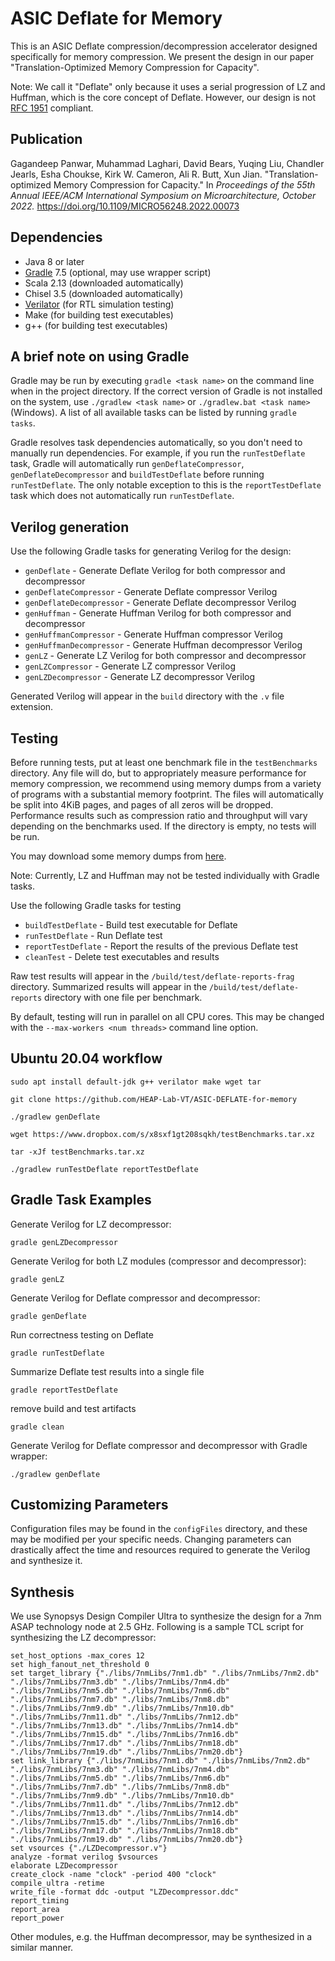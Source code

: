 # ASIC Deflate for Memory

This is an ASIC Deflate compression/decompression accelerator designed
specifically for memory compression. We present the design in our paper
"Translation-Optimized Memory Compression for Capacity".

Note: We call it "Deflate" only because it uses a serial progression of LZ and
Huffman, which is the core concept of Deflate. However, our design is not
[RFC 1951](https://datatracker.ietf.org/doc/html/rfc1951) compliant.

## Publication
Gagandeep Panwar, Muhammad Laghari, David Bears, Yuqing Liu, Chandler Jearls,
Esha Choukse, Kirk W. Cameron, Ali R. Butt, Xun Jian. "Translation-optimized
Memory Compression for Capacity." In *Proceedings of the 55th Annual IEEE/ACM
International Symposium on Microarchitecture, October 2022.* https://doi.org/10.1109/MICRO56248.2022.00073

## Dependencies
- Java 8 or later
- [Gradle](https://gradle.org/install/) 7.5 (optional, may use wrapper script)
- Scala 2.13 (downloaded automatically)
- Chisel 3.5 (downloaded automatically)
- [Verilator](https://verilator.org/guide/latest/install.html)
  (for RTL simulation testing)
- Make (for building test executables)
- g++ (for building test executables)

## A brief note on using Gradle

Gradle may be run by executing `gradle <task name>` on the command line when in
the project directory. If the correct version of Gradle is not installed on the
system, use `./gradlew <task name>` or `./gradlew.bat <task name>` (Windows). A
list of all available tasks can be listed by running `gradle tasks`.

Gradle resolves task dependencies automatically, so you don't need to manually
run dependencies. For example, if you run the `runTestDeflate` task, Gradle will
automatically run `genDeflateCompressor`, `genDeflateDecompressor` and
`buildTestDeflate` before running `runTestDeflate`. The only notable exception
to this is the `reportTestDeflate` task which does not automatically run
`runTestDeflate`.

## Verilog generation

Use the following Gradle tasks for generating Verilog for the design:
- `genDeflate` - Generate Deflate Verilog for both compressor and decompressor
- `genDeflateCompressor` - Generate Deflate compressor Verilog
- `genDeflateDecompressor` - Generate Deflate decompressor Verilog
- `genHuffman` - Generate Huffman Verilog for both compressor and decompressor
- `genHuffmanCompressor` - Generate Huffman compressor Verilog
- `genHuffmanDecompressor` - Generate Huffman decompressor Verilog
- `genLZ` - Generate LZ Verilog for both compressor and decompressor
- `genLZCompressor` - Generate LZ compressor Verilog
- `genLZDecompressor` - Generate LZ decompressor Verilog

Generated Verilog will appear in the `build` directory with the `.v` file
extension.

## Testing

Before running tests, put at least one benchmark file in the `testBenchmarks`
directory. Any file will do, but to appropriately measure performance for memory
compression, we recommend using memory dumps from a variety of programs with a
substantial memory footprint. The files will automatically be split into 4KiB
pages, and pages of all zeros will be dropped. Performance results such as
compression ratio and throughput will vary depending on the benchmarks used. If
the directory is empty, no tests will be run.

You may download some memory dumps from
[here](https://www.dropbox.com/s/x8sxf1gt208sqkh/testBenchmarks.tar.xz?dl=0).

Note: Currently, LZ and Huffman may not be tested individually with Gradle
tasks.

Use the following Gradle tasks for testing
- `buildTestDeflate` - Build test executable for Deflate
- `runTestDeflate` - Run Deflate test
- `reportTestDeflate` - Report the results of the previous Deflate test
- `cleanTest` - Delete test executables and results

Raw test results will appear in the `/build/test/deflate-reports-frag`
directory. Summarized results will appear in the `/build/test/deflate-reports`
directory with one file per benchmark.

By default, testing will run in parallel on all CPU cores. This may be changed
with the `--max-workers <num threads>` command line option.

## Ubuntu 20.04 workflow
`sudo apt install default-jdk g++ verilator make wget tar`

`git clone https://github.com/HEAP-Lab-VT/ASIC-DEFLATE-for-memory`

`./gradlew genDeflate`

`wget https://www.dropbox.com/s/x8sxf1gt208sqkh/testBenchmarks.tar.xz`

`tar -xJf testBenchmarks.tar.xz`

`./gradlew runTestDeflate reportTestDeflate`

## Gradle Task Examples

Generate Verilog for LZ decompressor:
```
gradle genLZDecompressor
```

Generate Verilog for both LZ modules (compressor and decompressor):
```
gradle genLZ
```

Generate Verilog for Deflate compressor and decompressor:
```
gradle genDeflate
```

Run correctness testing on Deflate
```
gradle runTestDeflate
```

Summarize Deflate test results into a single file
```
gradle reportTestDeflate
```

remove build and test artifacts
```
gradle clean
```

Generate Verilog for Deflate compressor and decompressor with Gradle wrapper:
```
./gradlew genDeflate
```

## Customizing Parameters

Configuration files may be found in the `configFiles` directory, and these may
be modified per your specific needs. Changing parameters can drastically affect
the time and resources required to generate the Verilog and synthesize it.

## Synthesis

We use Synopsys Design Compiler Ultra to synthesize the design for a 7nm ASAP
technology node at 2.5 GHz. Following is a sample TCL script for synthesizing
the LZ decompressor:

```
set_host_options -max_cores 12
set high_fanout_net_threshold 0
set target_library {"./libs/7nmLibs/7nm1.db" "./libs/7nmLibs/7nm2.db" "./libs/7nmLibs/7nm3.db" "./libs/7nmLibs/7nm4.db" "./libs/7nmLibs/7nm5.db" "./libs/7nmLibs/7nm6.db" "./libs/7nmLibs/7nm7.db" "./libs/7nmLibs/7nm8.db" "./libs/7nmLibs/7nm9.db" "./libs/7nmLibs/7nm10.db" "./libs/7nmLibs/7nm11.db" "./libs/7nmLibs/7nm12.db" "./libs/7nmLibs/7nm13.db" "./libs/7nmLibs/7nm14.db" "./libs/7nmLibs/7nm15.db" "./libs/7nmLibs/7nm16.db" "./libs/7nmLibs/7nm17.db" "./libs/7nmLibs/7nm18.db" "./libs/7nmLibs/7nm19.db" "./libs/7nmLibs/7nm20.db"}
set link_library {"./libs/7nmLibs/7nm1.db" "./libs/7nmLibs/7nm2.db" "./libs/7nmLibs/7nm3.db" "./libs/7nmLibs/7nm4.db" "./libs/7nmLibs/7nm5.db" "./libs/7nmLibs/7nm6.db" "./libs/7nmLibs/7nm7.db" "./libs/7nmLibs/7nm8.db" "./libs/7nmLibs/7nm9.db" "./libs/7nmLibs/7nm10.db" "./libs/7nmLibs/7nm11.db" "./libs/7nmLibs/7nm12.db" "./libs/7nmLibs/7nm13.db" "./libs/7nmLibs/7nm14.db" "./libs/7nmLibs/7nm15.db" "./libs/7nmLibs/7nm16.db" "./libs/7nmLibs/7nm17.db" "./libs/7nmLibs/7nm18.db" "./libs/7nmLibs/7nm19.db" "./libs/7nmLibs/7nm20.db"}
set vsources {"./LZDecompressor.v"}
analyze -format verilog $vsources
elaborate LZDecompressor
create_clock -name "clock" -period 400 "clock"
compile_ultra -retime
write_file -format ddc -output "LZDecompressor.ddc"
report_timing
report_area
report_power
```

Other modules, e.g. the Huffman decompressor, may be synthesized in a similar
manner.
